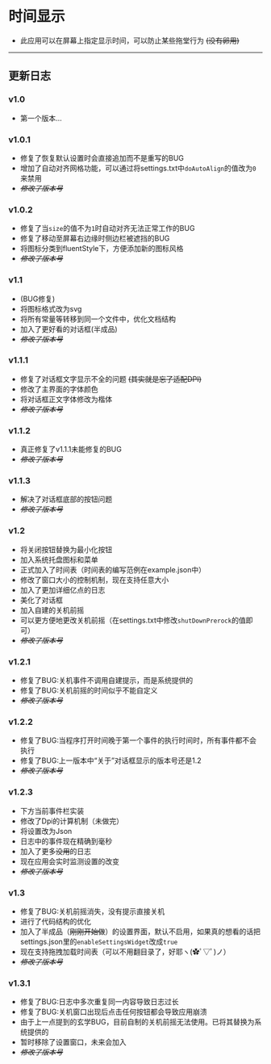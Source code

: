 # 时间显示
* 此应用可以在屏幕上指定显示时间，可以防止某些拖堂行为 ~~(没有卵用)~~
---
## 更新日志
### v1.0
* 第一个版本...
### v1.0.1
* 修复了恢复默认设置时会直接追加而不是重写的BUG
* 增加了自动对齐网格功能，可以通过将settings.txt中`doAutoAlign`的值改为`0`来禁用 
* ~~_修改了版本号_~~
### v1.0.2
* 修复了当`size`的值不为`1`时自动对齐无法正常工作的BUG
* 修复了移动至屏幕右边缘时侧边栏被遮挡的BUG
* 将图标分类到fluentStyle下，方便添加新的图标风格
* ~~_修改了版本号_~~
### v1.1
* (BUG修复)
* 将图标格式改为svg
* 将所有常量等转移到同一个文件中，优化文档结构
* 加入了更好看的对话框(半成品)
* ~~_修改了版本号_~~
### v1.1.1
* 修复了对话框文字显示不全的问题 ~~(其实就是忘了适配DPI)~~ 
* 修改了主界面的字体颜色
* 将对话框正文字体修改为楷体
* ~~_修改了版本号_~~
### v1.1.2
* 真正修复了v1.1.1未能修复的BUG
* ~~_修改了版本号_~~
### v1.1.3
* 解决了对话框底部的按钮问题
* ~~_修改了版本号_~~
### v1.2
* 将关闭按钮替换为最小化按钮
* 加入系统托盘图标和菜单
* 正式加入了时间表（时间表的编写范例在example.json中）
* 修改了窗口大小的控制机制，现在支持任意大小
* 加入了更加详细亿点的日志
* 美化了对话框
* 加入自建的关机前摇
* 可以更方便地更改关机前摇（在settings.txt中修改`shutDownPrerock`的值即可）
* ~~_修改了版本号_~~
### v1.2.1
* 修复了BUG:关机事件不调用自建提示，而是系统提供的
* 修复了BUG:关机前摇的时间似乎不能自定义
* ~~_修改了版本号_~~
### v1.2.2
* 修复了BUG:当程序打开时间晚于第一个事件的执行时间时，所有事件都不会执行
* 修复了BUG:上一版本中“关于”对话框显示的版本号还是1.2
* ~~_修改了版本号_~~
### v1.2.3
* 下方当前事件栏实装
* 修改了Dpi的计算机制（未做完）
* 将设置改为Json
* 日志中的事件现在精确到毫秒
* 加入了更多~~没用~~的日志
* 现在应用会实时监测设置的改变
* ~~_修改了版本号_~~
### v1.3
* 修复了BUG:关机前摇消失，没有提示直接关机
* 进行了代码结构的优化
* 加入了半成品（~~刚刚开始做~~）的设置界面，默认不启用，如果真的想看的话把settings.json里的`enableSettingsWidget`改成`true`
* 现在支持拖拽加载时间表（可以不用翻目录了，好耶ヽ(✿ﾟ▽ﾟ)ノ）
* ~~_修改了版本号_~~
### v1.3.1
* 修复了BUG:日志中多次重复同一内容导致日志过长
* 修复了BUG:关机窗口出现后点击任何按钮都会导致应用崩溃
* 由于上一点提到的玄学BUG，目前自制的关机前摇无法使用。已将其替换为系统提供的
* 暂时移除了设置窗口，未来会加入
* ~~_修改了版本号_~~
